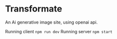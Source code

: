 # Transformate
An Ai generative image site, using openai api.

Running client `npm run dev`
Running server `npm start`
